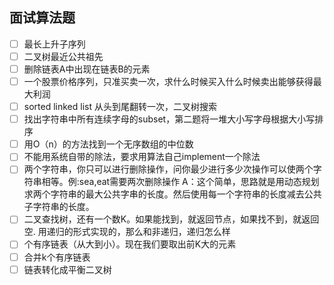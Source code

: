 ## 面试算法题


- [ ] 最长上升子序列  
- [ ] 二叉树最近公共祖先   
- [ ] 删除链表A中出现在链表B的元素
- [ ] 一个股票价格序列，只准买卖一次，求什么时候买入什么时候卖出能够获得最大利润
- [ ] sorted linked list 从头到尾翻转一次，二叉树搜索  
- [ ] 找出字符串中所有连续字母的subset，第二题将一堆大小写字母根据大小写排序  
- [ ] 用O（n）的方法找到一个无序数组的中位数
- [ ] 不能用系统自带的除法，要求用算法自己implement一个除法 
- [ ] 两个字符串，你只可以进行删除操作，问你最少进行多少次操作可以使两个字符串相等。例:sea,eat需要两次删除操作
A：这个简单，思路就是用动态规划求两个字符串的最大公共字串的长度。然后使用每一个字符串的长度减去公共子字符串的长度。 
- [ ] 二叉查找树，还有一个数K。如果能找到，就返回节点，如果找不到，就返回空. 用递归的形式实现的，那么和非递归，递归怎么样  
- [ ] 个有序链表（从大到小）。现在我们要取出前K大的元素  
- [ ] 合并k个有序链表 
- [ ] 链表转化成平衡二叉树  
